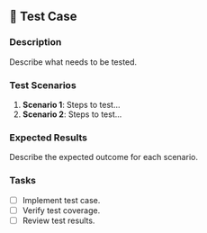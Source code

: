 ## 🧪 Test Case

### Description

Describe what needs to be tested.

### Test Scenarios

1. **Scenario 1**: Steps to test...
2. **Scenario 2**: Steps to test...

### Expected Results

Describe the expected outcome for each scenario.

### Tasks

- [ ] Implement test case.
- [ ] Verify test coverage.
- [ ] Review test results.
